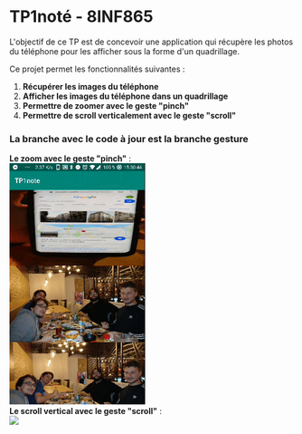 # TP1noté - 8INF865
L'objectif de ce TP est de concevoir une application qui récupère les photos du téléphone pour les afficher sous la forme d'un quadrillage.  

Ce projet permet les fonctionnalités suivantes :  
  1. **Récupérer les images du téléphone**
  2. **Afficher les images du téléphone dans un quadrillage**
  3. **Permettre de zoomer avec le geste "pinch"**
  4. **Permettre de scroll verticalement avec le geste "scroll"**

### La branche avec le code à jour est la branche **gesture**
  
**Le zoom avec le geste "pinch"** :  
![](images/zoomInOut.gif)  
**Le scroll vertical avec le geste "scroll"** :  
![](images/scroll.gif)  
